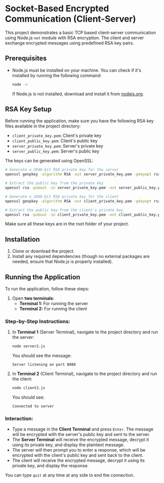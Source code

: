 # Socket-Based Encrypted Communication (Client-Server)

This project demonstrates a basic TCP based client-server communication using Node.js `net` module with RSA encryption. The client and server exchange encrypted messages using predefined RSA key pairs.

## Prerequisites

- Node.js must be installed on your machine. You can check if it's installed by running the following command:
  ```bash
  node -v
  ```
  If Node.js is not installed, download and install it from [nodejs.org](https://nodejs.org/).

## RSA Key Setup

Before running the application, make sure you have the following RSA key files available in the project directory:

- `client_private_key.pem`: Client's private key
- `client_public_key.pem`: Client's public key
- `server_private_key.pem`: Server's private key
- `server_public_key.pem`: Server's public key

The keys can be generated using OpenSSL:

```bash
# Generate a 2048-bit RSA private key for the server
openssl genpkey -algorithm RSA -out server_private_key.pem -pkeyopt rsa_keygen_bits:2048

# Extract the public key from the private key
openssl rsa -pubout -in server_private_key.pem -out server_public_key.pem

# Generate a 2048-bit RSA private key for the client
openssl genpkey -algorithm RSA -out client_private_key.pem -pkeyopt rsa_keygen_bits:2048

# Extract the public key from the client's private key
openssl rsa -pubout -in client_private_key.pem -out client_public_key.pem
```

Make sure all these keys are in the root folder of your project.

## Installation

1. Clone or download the project.
2. Install any required dependencies (though no external packages are needed, ensure that Node.js is properly installed).

## Running the Application

To run the application, follow these steps:

1. Open **two terminals**:
   - **Terminal 1:** For running the server
   - **Terminal 2:** For running the client

### Step-by-Step Instructions:

1. In **Terminal 1** (Server Terminal), navigate to the project directory and run the server:
   ```bash
   node server2.js
   ```

   You should see the message:
   ```
   Server listening on port 8080
   ```

2. In **Terminal 2** (Client Terminal), navigate to the project directory and run the client:
   ```bash
   node client2.js
   ```

   You should see:
   ```
   Connected to server
   ```

### Interaction:

- Type a message in the **Client Terminal** and press `Enter`. The message will be encrypted with the server's public key and sent to the server.
- The **Server Terminal** will receive the encrypted message, decrypt it using its private key, and display the plaintext message.
- The server will then prompt you to enter a response, which will be encrypted with the client's public key and sent back to the client.
- The client will receive the encrypted message, decrypt it using its private key, and display the response.
  
You can type `quit` at any time at any side to end the connection.